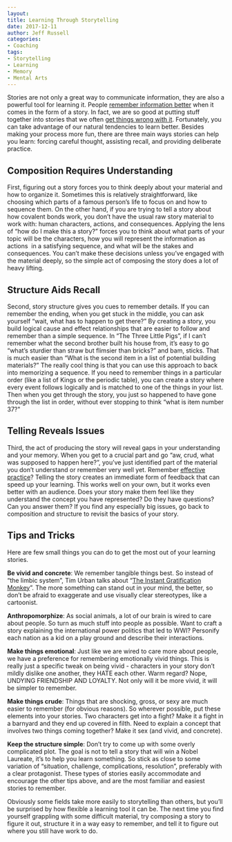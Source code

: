 ```yaml
---
layout:  
title: Learning Through Storytelling
date: 2017-12-11
author: Jeff Russell
categories: 
- Coaching 
tags: 
- Storytelling
- Learning
- Memory
- Mental Arts  
---
```


Stories are not only a great way to communicate information, they are also a powerful tool for learning it. People [remember information better](https://www.quantifiedcommunications.com/blog/storytelling-22-times-more-memorable) when it comes in the form of a story. In fact, we are so good at putting stuff together into stories that we often [get things wrong with it](https://www.farnamstreetblog.com/2016/04/narrative-fallacy/). Fortunately, you can take advantage of our natural tendencies to learn better. Besides making your process more fun, there are three main ways stories can help you learn: forcing careful thought, assisting recall, and providing deliberate practice.

## Composition Requires Understanding

First, figuring out a story forces you to think deeply about your material and how to organize it. Sometimes this is relatively straightforward, like choosing which parts of a famous person’s life to focus on and how to sequence them. On the other hand, if you are trying to tell a story about how covalent bonds work, you don’t have the usual raw story material to work with: human characters, actions, and consequences. Applying the lens of “how do I make this a story?” forces you to think about what parts of your topic will be the characters, how you will represent the information as actions  in a satisfying sequence, and what will be the stakes and consequences. You can’t make these decisions unless you’ve engaged with the material deeply, so the simple act of composing the story does a lot of heavy lifting.

## Structure Aids Recall

Second, story structure gives you cues to remember details. If you can remember the ending, when you get stuck in the middle, you can ask yourself “wait, what has to happen to get there?” By creating a story, you build logical cause and effect relationships that are easier to follow and remember than a simple sequence. In “The Three Little Pigs”, if I can’t remember what the second brother built his house from, it’s easy to go “what’s sturdier than straw but flimsier than bricks?” and bam, sticks. That is much easier than “What is the second item in a list of potential building materials?” The really cool thing is that you can use this approach to back into memorizing a sequence. If you need to remember things in a particular order (like a list of Kings or the periodic table), you can create a story where every event follows logically and is matched to one of the things in your list. Then when you get through the story, you just so happened to have gone through the list in order, without ever stopping to think “what is item number 37?"

## Telling Reveals Issues

Third, the act of producing the story will reveal gaps in your understanding and your memory. When you get to a crucial part and go “aw, crud, what was supposed to happen here?”, you’ve just identified part of the material you don’t understand or remember very well yet. Remember [effective practice](https://www.jeffrussellcoaching.com/coaching-blog/2017/11/10/storytelling-part-3-practice-practice-practice)? Telling the story creates an immediate form of feedback that can speed up your learning. This works well on your own, but it works even better with an audience. Does your story make them feel like they understand the concept you have represented? Do they have questions? Can you answer them? If you find any especially big issues, go back to composition and structure to revisit the basics of your story.

## Tips and Tricks

Here are few small things you can do to get the most out of your learning stories.

**Be vivid and concrete**: We remember tangible things best. So instead of “the limbic system”, Tim Urban talks about “[The Instant Gratification Monkey](https://waitbutwhy.com/2013/10/why-procrastinators-procrastinate.html)”. The more something can stand out in your mind, the better, so don’t be afraid to exaggerate and use visually clear stereotypes, like a cartoonist.

**Anthropomorphize**: As social animals, a lot of our brain is wired to care about people. So turn as much stuff into people as possible. Want to craft a story explaining the international power politics that led to WWI? Personify each nation as a kid on a play ground and describe their interactions.  

**Make things emotional**: Just like we are wired to care more about people, we have a preference for remembering emotionally vivid things. This is really just a specific tweak on being vivid - characters in your story don’t mildly dislike one another, they HATE each other. Warm regard? Nope, UNDYING FRIENDSHIP AND LOYALTY. Not only will it be more vivid, it will be simpler to remember.

**Make things crude**: Things that are shocking, gross, or sexy are much easier to remember (for obvious reasons). So wherever possible, put these elements into your stories. Two characters get into a fight? Make it a fight in a barnyard and they end up covered in filth. Need to explain a concept that involves two things coming together? Make it sex (and vivid, and concrete).  

**Keep the structure simple**: Don’t try to come up with some overly complicated plot. The goal is not to tell a story that will win a Nobel Laureate, it’s to help you learn something. So stick as close to some variation of “situation, challenge, complications, resolution”, preferably with a clear protagonist. These types of stories easily accommodate and encourage the other tips above, and are the most familiar and easiest stories to remember.

Obviously some fields take more easily to storytelling than others, but you’ll be surprised by how flexible a learning tool it can be. The next time you find yourself grappling with some difficult material, try composing a story to figure it out, structure it in a way easy to remember, and tell it to figure out where you still have work to do.
